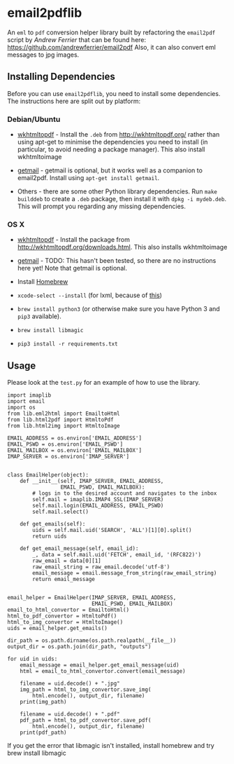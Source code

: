 # email2pdflib

An `eml` to `pdf` conversion helper library built by refactoring the `email2pdf` script by *Andrew Ferrier* that can be found here: https://github.com/andrewferrier/email2pdf
Also, it can also convert eml messages to jpg images.

## Installing Dependencies

Before you can use `email2pdflib`, you need to install some dependencies. The
instructions here are split out by platform:

### Debian/Ubuntu

* [wkhtmltopdf](http://wkhtmltopdf.org/) - Install the `.deb` from
  http://wkhtmltopdf.org/ rather than using apt-get to minimise the
  dependencies you need to install (in particular, to avoid needing a package
  manager). This also install wkhtmltoimage

* [getmail](http://pyropus.ca/software/getmail/) - getmail is optional, but it
  works well as a companion to email2pdf. Install using `apt-get install
  getmail`.

* Others - there are some other Python library dependencies. Run `make
  builddeb` to create a `.deb` package, then install it with `dpkg -i
  mydeb.deb`. This will prompt you regarding any missing dependencies.

### OS X

* [wkhtmltopdf](http://wkhtmltopdf.org/) - Install the package from
  http://wkhtmltopdf.org/downloads.html. This also installs wkhtmltoimage

* [getmail](http://pyropus.ca/software/getmail/) - TODO: This hasn't been
  tested, so there are no instructions here yet! Note that getmail is
  optional.

* Install [Homebrew](http://brew.sh/)

* `xcode-select --install` (for lxml, because of
  [this](http://stackoverflow.com/questions/19548011/cannot-install-lxml-on-mac-os-x-10-9))

* `brew install python3` (or otherwise make sure you have Python 3 and `pip3`
  available).

* `brew install libmagic`

* `pip3 install -r requirements.txt`

## Usage

Please look at the `test.py` for an example of how to use the library.

```
import imaplib
import email
import os
from lib.eml2html import EmailtoHtml
from lib.html2pdf import HtmltoPdf
from lib.html2img import HtmltoImage

EMAIL_ADDRESS = os.environ['EMAIL_ADDRESS']
EMAIL_PSWD = os.environ['EMAIL_PSWD']
EMAIL_MAILBOX = os.environ['EMAIL_MAILBOX']
IMAP_SERVER = os.environ['IMAP_SERVER']


class EmailHelper(object):
    def __init__(self, IMAP_SERVER, EMAIL_ADDRESS,
                 EMAIL_PSWD, EMAIL_MAILBOX):
        # logs in to the desired account and navigates to the inbox
        self.mail = imaplib.IMAP4_SSL(IMAP_SERVER)
        self.mail.login(EMAIL_ADDRESS, EMAIL_PSWD)
        self.mail.select()

    def get_emails(self):
        uids = self.mail.uid('SEARCH', 'ALL')[1][0].split()
        return uids

    def get_email_message(self, email_id):
        _, data = self.mail.uid('FETCH', email_id, '(RFC822)')
        raw_email = data[0][1]
        raw_email_string = raw_email.decode('utf-8')
        email_message = email.message_from_string(raw_email_string)
        return email_message


email_helper = EmailHelper(IMAP_SERVER, EMAIL_ADDRESS,
                           EMAIL_PSWD, EMAIL_MAILBOX)
email_to_html_convertor = EmailtoHtml()
html_to_pdf_convertor = HtmltoPdf()
html_to_img_convertor = HtmltoImage()
uids = email_helper.get_emails()

dir_path = os.path.dirname(os.path.realpath(__file__))
output_dir = os.path.join(dir_path, "outputs")

for uid in uids:
    email_message = email_helper.get_email_message(uid)
    html = email_to_html_convertor.convert(email_message)

    filename = uid.decode() + ".jpg"
    img_path = html_to_img_convertor.save_img(
        html.encode(), output_dir, filename)
    print(img_path)

    filename = uid.decode() + ".pdf"
    pdf_path = html_to_pdf_convertor.save_pdf(
        html.encode(), output_dir, filename)
    print(pdf_path)
```
If you get the error that libmagic isn't installed, install homebrew and try brew install libmagic